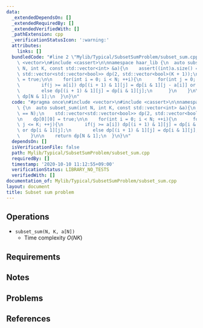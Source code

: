 ```yaml
---
data:
  _extendedDependsOn: []
  _extendedRequiredBy: []
  _extendedVerifiedWith: []
  _pathExtension: cpp
  _verificationStatusIcon: ':warning:'
  attributes:
    links: []
  bundledCode: "#line 2 \"Mylib/Typical/SubsetSumProblem/subset_sum.cpp\"\n#include\
    \ <vector>\n#include <cassert>\n\nnamespace haar_lib {\n  auto subset_sum(int\
    \ N, int K, const std::vector<int> &a){\n    assert((int)a.size() == N);\n   \
    \ std::vector<std::vector<bool>> dp(2, std::vector<bool>(K + 1));\n\n    dp[0][0]\
    \ = true;\n\n    for(int i = 0; i < N; ++i){\n      for(int j = 0; j <= K; ++j){\n\
    \        if(j >= a[i]) dp[(i + 1) & 1][j] = dp[i & 1][j - a[i]] or dp[i & 1][j];\n\
    \        else dp[(i + 1) & 1][j] = dp[i & 1][j];\n      }\n    }\n\n    return\
    \ dp[N & 1];\n  }\n}\n"
  code: "#pragma once\n#include <vector>\n#include <cassert>\n\nnamespace haar_lib\
    \ {\n  auto subset_sum(int N, int K, const std::vector<int> &a){\n    assert((int)a.size()\
    \ == N);\n    std::vector<std::vector<bool>> dp(2, std::vector<bool>(K + 1));\n\
    \n    dp[0][0] = true;\n\n    for(int i = 0; i < N; ++i){\n      for(int j = 0;\
    \ j <= K; ++j){\n        if(j >= a[i]) dp[(i + 1) & 1][j] = dp[i & 1][j - a[i]]\
    \ or dp[i & 1][j];\n        else dp[(i + 1) & 1][j] = dp[i & 1][j];\n      }\n\
    \    }\n\n    return dp[N & 1];\n  }\n}\n"
  dependsOn: []
  isVerificationFile: false
  path: Mylib/Typical/SubsetSumProblem/subset_sum.cpp
  requiredBy: []
  timestamp: '2020-10-10 11:12:55+09:00'
  verificationStatus: LIBRARY_NO_TESTS
  verifiedWith: []
documentation_of: Mylib/Typical/SubsetSumProblem/subset_sum.cpp
layout: document
title: Subset sum problem
---
```


## Operations

- `subset_sum(N, K, a[N])`
	- Time complexity $O(NK)$

## Requirements

## Notes

## Problems

## References

